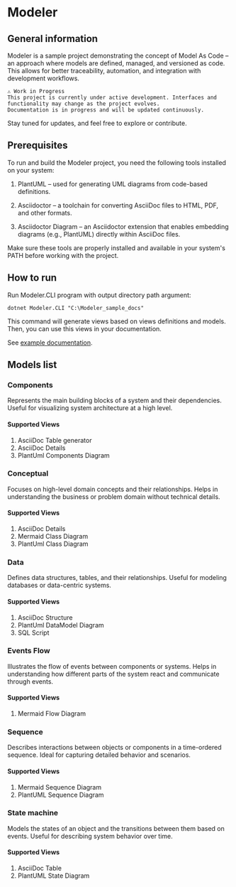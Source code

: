 # Modeler

## General information

Modeler is a sample project demonstrating the concept of Model As Code – an approach where models are defined, managed, and versioned as code. This allows for better traceability, automation, and integration with development workflows.

    ⚠️ Work in Progress
    This project is currently under active development. Interfaces and functionality may change as the project evolves.
    Documentation is in progress and will be updated continuously.

Stay tuned for updates, and feel free to explore or contribute.

## Prerequisites

To run and build the Modeler project, you need the following tools installed on your system:

1. PlantUML – used for generating UML diagrams from code-based definitions.

2. Asciidoctor – a toolchain for converting AsciiDoc files to HTML, PDF, and other formats.

3. Asciidoctor Diagram – an Asciidoctor extension that enables embedding diagrams (e.g., PlantUML) directly within AsciiDoc files.

Make sure these tools are properly installed and available in your system's PATH before working with the project.

## How to run

Run Modeler.CLI program with output directory path argument:

```shell
dotnet Modeler.CLI "C:\Modeler_sample_docs"
```

This command will generate views based on views definitions and models. Then, you can use this views in your documentation.

See [example documentation](/example-doc/).

## Models list

### Components

Represents the main building blocks of a system and their dependencies. Useful for visualizing system architecture at a high level.

#### Supported Views

1. AsciiDoc Table generator
2. AsciiDoc Details
3. PlantUml Components Diagram

### Conceptual

Focuses on high-level domain concepts and their relationships. Helps in understanding the business or problem domain without technical details.

#### Supported Views

1. AsciiDoc Details
2. Mermaid Class Diagram
3. PlantUml Class Diagram

### Data

Defines data structures, tables, and their relationships. Useful for modeling databases or data-centric systems.

#### Supported Views

1. AsciiDoc Structure
2. PlantUml DataModel Diagram
3. SQL Script

### Events Flow

Illustrates the flow of events between components or systems. Helps in understanding how different parts of the system react and communicate through events.

#### Supported Views

1. Mermaid Flow Diagram

### Sequence

Describes interactions between objects or components in a time-ordered sequence. Ideal for capturing detailed behavior and scenarios.

#### Supported Views

1. Mermaid Sequence Diagram
2. PlantUML Sequence Diagram

### State machine

Models the states of an object and the transitions between them based on events. Useful for describing system behavior over time.

#### Supported Views

1. AsciiDoc Table
2. PlantUML State Diagram
